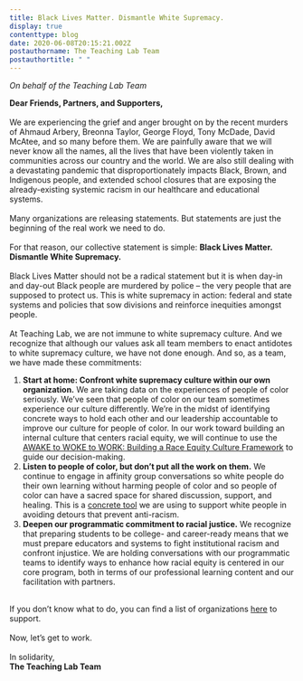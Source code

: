 ```yaml
---
title: Black Lives Matter. Dismantle White Supremacy.
display: true
contenttype: blog
date: 2020-06-08T20:15:21.002Z
postauthorname: The Teaching Lab Team
postauthortitle: " "
---
```

*On behalf of the Teaching Lab Team*

**Dear Friends, Partners, and Supporters,**\
\
We are experiencing the grief and anger brought on by the recent murders of Ahmaud Arbery, Breonna Taylor, George Floyd, Tony McDade, David McAtee, and so many before them. We are painfully aware that we will never know all the names, all the lives that have been violently taken in communities across our country and the world. We are also still dealing with a devastating pandemic that disproportionately impacts Black, Brown, and Indigenous people, and extended school closures that are exposing the already-existing systemic racism in our healthcare and educational systems.\
\
Many organizations are releasing statements. But statements are just the beginning of the real work we need to do.\
\
For that reason, our collective statement is simple: **Black Lives Matter. Dismantle White Supremacy.**\
\
Black Lives Matter should not be a radical statement but it is when day-in and day-out Black people are murdered by police – the very people that are supposed to protect us. This is white supremacy in action: federal and state systems and policies that sow divisions and reinforce inequities amongst people.\
\
At Teaching Lab, we are not immune to white supremacy culture. And we recognize that although our values ask all team members to enact antidotes to white supremacy culture, we have not done enough. And so, as a team, we have made these commitments:

1. **Start at home: Confront white supremacy culture within our own organization.** We are taking data on the experiences of people of color seriously. We’ve seen that people of color on our team sometimes experience our culture differently. We’re in the midst of identifying concrete ways to hold each other and our leadership accountable to improve our culture for people of color. In our work toward building an internal culture that centers racial equity, we will continue to use the [AWAKE to WOKE to WORK: Building a Race Equity Culture Framework](https://teachinglab.us19.list-manage.com/track/click?u=3ed24e1509e8510eee85eabb7&id=0cdf5c8f8a&e=5ddf1c1022) to guide our decision-making.
2. **Listen to people of color, but don’t put all the work on them.** We continue to engage in affinity group conversations so white people do their own learning without harming people of color and so people of color can have a sacred space for shared discussion, support, and healing. This is a [concrete tool](https://teachinglab.us19.list-manage.com/track/click?u=3ed24e1509e8510eee85eabb7&id=8ed05e2868&e=5ddf1c1022) we are using to support white people in avoiding detours that prevent anti-racism.
3. **Deepen our programmatic commitment to racial justice.** We recognize that preparing students to be college- and career-ready means that we must prepare educators and systems to fight institutional racism and confront injustice. We are holding conversations with our programmatic teams to identify ways to enhance how racial equity is centered in our core program, both in terms of our professional learning content and our facilitation with partners.

\
If you don’t know what to do, you can find a list of organizations [here](https://teachinglab.us19.list-manage.com/track/click?u=3ed24e1509e8510eee85eabb7&id=81bb0ace4d&e=5ddf1c1022) to support.\
\
Now, let’s get to work.\
\
In solidarity,\
**The Teaching Lab Team**